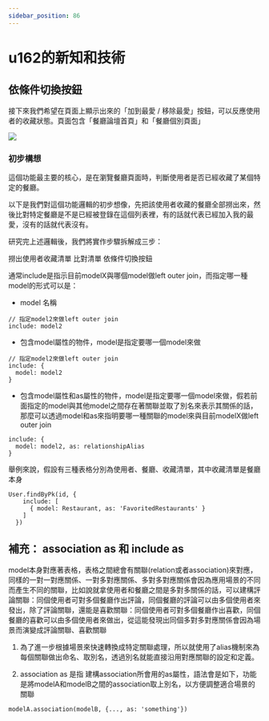 ```yaml
---
sidebar_position: 86
---
```


# u162的新知和技術


## 依條件切換按鈕

接下來我們希望在頁面上顯示出來的「加到最愛 / 移除最愛」按鈕，可以反應使用者的收藏狀態。頁面包含「餐廳論壇首頁」和「餐廳個別頁面」

![](https://res.cloudinary.com/dqfxgtyoi/image/upload/v1644407489/blog/deployment/toggle_ok_eb8a7a.gif)

### 初步構想
這個功能最主要的核心，是在瀏覽餐廳頁面時，判斷使用者是否已經收藏了某個特定的餐廳。

以下是我們對這個功能邏輯的初步想像，先把該使用者收藏的餐廳全部撈出來，然後比對特定餐廳是不是已經被登錄在這個列表裡，有的話就代表已經加入我的最愛，沒有的話就代表沒有。

研究完上述邏輯後，我們將實作步驟拆解成三步：

撈出使用者收藏清單
比對清單
依條件切換按鈕



通常include是指示目前modelX與哪個model做left outer join，而指定哪一種model的形式可以是：
  - model 名稱
  ```
  // 指定model2來做left outer join
  include: model2
  ```
  - 包含model屬性的物件，model是指定要哪一個model來做
  ```
  // 指定model2來做left outer join
  include: { 
    model: model2
  }
  ```
  - 包含model屬性和as屬性的物件，model是指定要哪一個model來做，假若前面指定的model與其他model之間存在著關聯並取了別名來表示其關係的話，那麼可以透過model和as來指明要哪一種關聯的model來與目前modelX做left outer join
  ```
  include: {
    model: model2, as: relationshipAlias
  }
  ```
  舉例來說，假設有三種表格分別為使用者、餐廳、收藏清單，其中收藏清單是餐廳本身



```
User.findByPk(id, {
    include: [
      { model: Restaurant, as: 'FavoritedRestaurants' }
    ]
  })
```


## 補充： association as 和 include as 
model本身對應著表格，表格之間總會有關聯(relation或者association)來對應，同樣的一對一對應關係、一對多對應關係、多對多對應關係會因為應用場景的不同而產生不同的關聯，比如說就拿使用者和餐廳之間是多對多關係的話，可以建構評論關聯：同個使用者可對多個餐廳作出評論，同個餐廳的評論可以由多個使用者來發出，除了評論關聯，還能是喜歡關聯：同個使用者可對多個餐廳作出喜歡，同個餐廳的喜歡可以由多個使用者來做出，從這能發現出同個多對多對應關係會因為場景而演變成評論關聯、喜歡關聯
1. 為了進一步根據場景來快速轉換成特定關聯處理，所以就使用了alias機制來為每個關聯做出命名、取別名，透過別名就能直接沿用對應關聯的設定和定義。



1. association as 是指 建構association所會用的as屬性，語法會是如下，功能是將modelA和modelB之間的association取上別名，以方便調整適合場景的關聯
```
modelA.association(modelB, {..., as: 'something'})
```